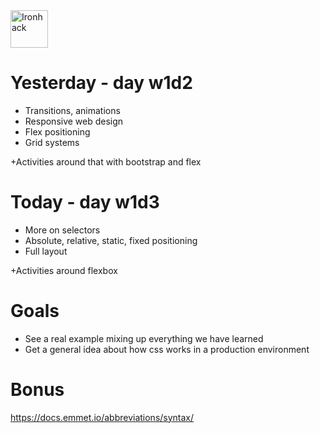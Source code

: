 <img src="https://raw.githubusercontent.com/webmad1019-1/w1d3-advanced-selectors-positioning-full-layout/master/img/ironhack.svg?sanitize=true" alt="Ironhack" width="60"/>

# Yesterday - day w1d2

* Transitions, animations
* Responsive web design
* Flex positioning
* Grid systems

+Activities around that with bootstrap and flex

# Today - day w1d3

* More on selectors
* Absolute, relative, static, fixed positioning
* Full layout

+Activities around flexbox

# Goals

* See a real example mixing up everything we have learned
* Get a general idea about how css works in a production environment

# Bonus

https://docs.emmet.io/abbreviations/syntax/